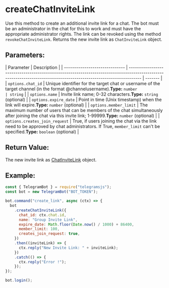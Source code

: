 # createChatInviteLink

Use this method to create an additional invite link for a chat. The bot must be an administrator in the chat for this to work and must have the appropriate administrator rights. The link can be revoked using the method `revokeChatInviteLink`. Returns the new invite link as `ChatInviteLink` object.

## Parameters:

| Parameter                      | Description                                                                                                                                                        |
| ------------------------------ | ------------------------------------------------------------------------------------------------------------------------------------------------------------------ | ------- |
| `options.chat_id`              | Unique identifier for the target chat or username of the target channel (in the format @channelusername).**Type:** `number                                         | string` |
| `options.name`                 | Invite link name; 0-32 characters.**Type:** `string` (optional)                                                                                                    |
| `options.expire_date`          | Point in time (Unix timestamp) when the link will expire.**Type:** `number` (optional)                                                                             |
| `options.member_limit`         | The maximum number of users that can be members of the chat simultaneously after joining the chat via this invite link; 1-99999.**Type:** `number` (optional)      |
| `options.creates_join_request` | True, if users joining the chat via the link need to be approved by chat administrators. If True, `member_limit` can't be specified.**Type:** `boolean` (optional) |

## Return Value:

The new invite link as [ChatInviteLink](https://core.telegram.org/bots/api#chatinvitelink) object.

## Example:

```javascript
const { TelegramBot } = require("telegramsjs");
const bot = new TelegramBot("BOT_TOKEN");

bot.command("create_link", async (ctx) => {
  bot
    .createChatInviteLink({
      chat_id: ctx.chat.id,
      name: "Group Invite Link",
      expire_date: Math.floor(Date.now() / 1000) + 86400,
      member_limit: 100,
      creates_join_request: true,
    })
    .then((inviteLink) => {
      ctx.reply("New Invite Link: " + inviteLink);
    })
    .catch(() => {
      ctx.reply("Error !");
    });
});

bot.login();
```
